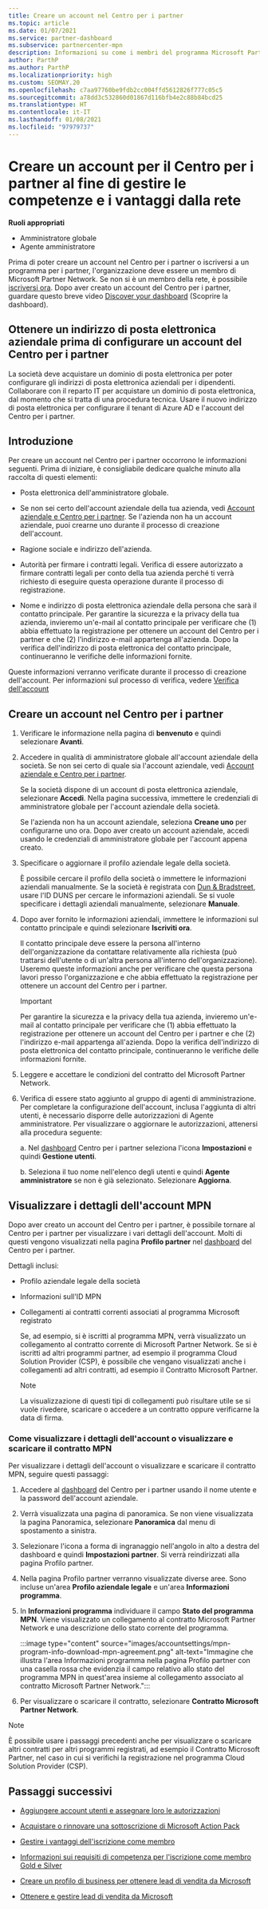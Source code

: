 ```yaml
---
title: Creare un account nel Centro per i partner
ms.topic: article
ms.date: 01/07/2021
ms.service: partner-dashboard
ms.subservice: partnercenter-mpn
description: Informazioni su come i membri del programma Microsoft Partner Network possono creare un account per il Centro per i partner al fine di gestire le competenze e i vantaggi offerti dalla rete.
author: ParthP
ms.author: ParthP
ms.localizationpriority: high
ms.custom: SEOMAY.20
ms.openlocfilehash: c7aa97760be9fdb2cc004ffd5612826f777c05c5
ms.sourcegitcommit: a78dd3c532860d01867d116bfb4e2c88b84bcd25
ms.translationtype: HT
ms.contentlocale: it-IT
ms.lasthandoff: 01/08/2021
ms.locfileid: "97979737"
---
```

# <a name="create-a-partner-center-account-to-manage-network-benefits-and-competencies"></a>Creare un account per il Centro per i partner al fine di gestire le competenze e i vantaggi dalla rete

**Ruoli appropriati**

- Amministratore globale
- Agente amministratore

Prima di poter creare un account nel Centro per i partner o iscriversi a un programma per i partner, l'organizzazione deve essere un membro di Microsoft Partner Network. Se non si è un membro della rete, è possibile [iscriversi ora](https://partner.microsoft.com/commercial#). Dopo aver creato un account del Centro per i partner, guardare questo breve video [Discover your dashboard](https://vimeo.com/290338211) (Scoprire la dashboard).

## <a name="get-a-work-email-address-before-setting-up-a-partner-center-account"></a>Ottenere un indirizzo di posta elettronica aziendale prima di configurare un account del Centro per i partner

La società deve acquistare un dominio di posta elettronica per poter configurare gli indirizzi di posta elettronica aziendali per i dipendenti. Collaborare con il reparto IT per acquistare un dominio di posta elettronica, dal momento che si tratta di una procedura tecnica. Usare il nuovo indirizzo di posta elettronica per configurare il tenant di Azure AD e l'account del Centro per i partner.

## <a name="get-started"></a>Introduzione

Per creare un account nel Centro per i partner occorrono le informazioni seguenti. Prima di iniziare, è consigliabile dedicare qualche minuto alla raccolta di questi elementi:

- Posta elettronica dell'amministratore globale.

- Se non sei certo dell'account aziendale della tua azienda, vedi [Account aziendale e Centro per i partner](azure-active-directory-tenants-and-partner-center.md). Se l'azienda non ha un account aziendale, puoi crearne uno durante il processo di creazione dell'account. 

- Ragione sociale e indirizzo dell'azienda.  

- Autorità per firmare i contratti legali. Verifica di essere autorizzato a firmare contratti legali per conto della tua azienda perché ti verrà richiesto di eseguire questa operazione durante il processo di registrazione.

- Nome e indirizzo di posta elettronica aziendale della persona che sarà il contatto principale. Per garantire la sicurezza e la privacy della tua azienda, invieremo un'e-mail al contatto principale per verificare che (1) abbia effettuato la registrazione per ottenere un account del Centro per i partner e che (2) l'indirizzo e-mail appartenga all'azienda. Dopo la verifica dell'indirizzo di posta elettronica del contatto principale, continueranno le verifiche delle informazioni fornite.

Queste informazioni verranno verificate durante il processo di creazione dell'account. Per informazioni sul processo di verifica, vedere [Verifica dell'account](verification-responses.md)
 
## <a name="create-a-partner-center-account"></a>Creare un account nel Centro per i partner

1.  Verificare le informazione nella pagina di **benvenuto** e quindi selezionare **Avanti**.

2.  Accedere in qualità di amministratore globale all'account aziendale della società. Se non sei certo di quale sia l'account aziendale, vedi [Account aziendale e Centro per i partner](azure-active-directory-tenants-and-partner-center.md).

    Se la società dispone di un account di posta elettronica aziendale, selezionare **Accedi**. Nella pagina successiva, immettere le credenziali di amministratore globale per l'account aziendale della società. 

    Se l'azienda non ha un account aziendale, seleziona **Creane uno** per configurarne uno ora. Dopo aver creato un account aziendale, accedi usando le credenziali di amministratore globale per l'account appena creato.

3.  Specificare o aggiornare il profilo aziendale legale della società.

    È possibile cercare il profilo della società o immettere le informazioni aziendali manualmente. Se la società è registrata con [Dun & Bradstreet](https://partner.microsoft.com/marketing/usisvshowcase/dunandbrad), usare l'ID DUNS per cercare le informazioni aziendali. Se si vuole specificare i dettagli aziendali manualmente, selezionare **Manuale**.

4. Dopo aver fornito le informazioni aziendali, immettere le informazioni sul contatto principale e quindi selezionare **Iscriviti ora**.

    Il contatto principale deve essere la persona all'interno dell'organizzazione da contattare relativamente alla richiesta (può trattarsi dell'utente o di un'altra persona all'interno dell'organizzazione). Useremo queste informazioni anche per verificare che questa persona lavori presso l'organizzazione e che abbia effettuato la registrazione per ottenere un account del Centro per i partner.

    > [!IMPORTANT]  
    > Per garantire la sicurezza e la privacy della tua azienda, invieremo un'e-mail al contatto principale per verificare che (1) abbia effettuato la registrazione per ottenere un account del Centro per i partner e che (2) l'indirizzo e-mail appartenga all'azienda. Dopo la verifica dell'indirizzo di posta elettronica del contatto principale, continueranno le verifiche delle informazioni fornite.

5.  Leggere e accettare le condizioni del contratto del Microsoft Partner Network. 

6.  Verifica di essere stato aggiunto al gruppo di agenti di amministrazione. Per completare la configurazione dell'account, inclusa l'aggiunta di altri utenti, è necessario disporre delle autorizzazioni di Agente amministratore. Per visualizzare o aggiornare le autorizzazioni, attenersi alla procedura seguente:

    a. Nel [dashboard](https://partner.microsoft.com/dashboard/home**) Centro per i partner seleziona l'icona **Impostazioni** e quindi **Gestione utenti**.  

    b. Seleziona il tuo nome nell'elenco degli utenti e quindi **Agente amministratore** se non è già selezionato. Selezionare **Aggiorna**.  

## <a name="view-mpn-account-details"></a>Visualizzare i dettagli dell'account MPN

Dopo aver creato un account del Centro per i partner, è possibile tornare al Centro per i partner per visualizzare i vari dettagli dell'account. Molti di questi vengono visualizzati nella pagina **Profilo partner** nel [dashboard](https://partner.microsoft.com/dashboard) del Centro per i partner.

Dettagli inclusi:

- Profilo aziendale legale della società

- Informazioni sull'ID MPN

- Collegamenti ai contratti correnti associati al programma Microsoft registrato

  Se, ad esempio, si è iscritti al programma MPN, verrà visualizzato un collegamento al contratto corrente di Microsoft Partner Network. Se si è iscritti ad altri programmi partner, ad esempio il programma Cloud Solution Provider (CSP), è possibile che vengano visualizzati anche i collegamenti ad altri contratti, ad esempio il Contratto Microsoft Partner. 

  > [!NOTE]
  > La visualizzazione di questi tipi di collegamenti può risultare utile se si vuole rivedere, scaricare o accedere a un contratto oppure verificarne la data di firma.

### <a name="how-to-view-account-details-or-view-and-download-the-mpn-agreement"></a>Come visualizzare i dettagli dell'account o visualizzare e scaricare il contratto MPN

Per visualizzare i dettagli dell'account o visualizzare e scaricare il contratto MPN, seguire questi passaggi:

1. Accedere al [dashboard](https://partner.microsoft.com/dashboard) del Centro per i partner usando il nome utente e la password dell'account aziendale.

2. Verrà visualizzata una pagina di panoramica. Se non viene visualizzata la pagina Panoramica, selezionare **Panoramica** dal menu di spostamento a sinistra.

3. Selezionare l'icona a forma di ingranaggio nell'angolo in alto a destra del dashboard e quindi **Impostazioni partner**. Si verrà reindirizzati alla pagina Profilo partner.

4. Nella pagina Profilo partner verranno visualizzate diverse aree. Sono incluse un'area **Profilo aziendale legale** e un'area **Informazioni programma**.

5. In **Informazioni programma** individuare il campo **Stato del programma MPN**. Viene visualizzato un collegamento al contratto Microsoft Partner Network e una descrizione dello stato corrente del programma.


   :::image type="content" source="images/accountsettings/mpn-program-info-download-mpn-agreement.png" alt-text="Immagine che illustra l'area Informazioni programma nella pagina Profilo partner con una casella rossa che evidenzia il campo relativo allo stato del programma MPN in quest'area insieme al collegamento associato al contratto Microsoft Partner Network.":::

6. Per visualizzare o scaricare il contratto, selezionare **Contratto Microsoft Partner Network**.  

> [!NOTE]
> È possibile usare i passaggi precedenti anche per visualizzare o scaricare altri contratti per altri programmi registrati, ad esempio il Contratto Microsoft Partner, nel caso in cui si verifichi la registrazione nel programma Cloud Solution Provider (CSP).

## <a name="next-steps"></a>Passaggi successivi

-   [Aggiungere account utenti e assegnare loro le autorizzazioni](create-user-accounts-and-set-permissions.md)

-   [Acquistare o rinnovare una sottoscrizione di Microsoft Action Pack](mpn-get-action-pack.md)

-   [Gestire i vantaggi dell'iscrizione come membro](manage-your-partner-network-benefits.md)

-   [Informazioni sui requisiti di competenza per l'iscrizione come membro Gold e Silver](https://partner.microsoft.com/membership/competencies)

-   [Creare un profilo di business per ottenere lead di vendita da Microsoft](create-a-marketing-profile.md)

-   [Ottenere e gestire lead di vendita da Microsoft](manage-leads.md)
